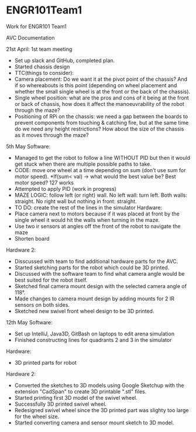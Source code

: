 # ENGR101Team1
Work for ENGR101 Team1

AVC Documentation

21st April: 1st team meeting
- Set up slack and GitHub, completed plan.
-	Started chassis design
-	TTC(things to consider): 
  -	Camera placement: Do we want it at the pivot point of the chassis? And if so whereabouts is this point (depending on wheel placement and whether the small single wheel is at the front or the back of the chassis).
  -	Single wheel position: what are the pros and cons of it being at the front or back of chassis, how does it affect the manoeuvrability of the robot through the maze?
  -	Positioning of RPi on the chassis: we need a gap between the boards to prevent components from touching & catching fire, but at the same time do we need any height restrictions? How about the size of the chassis as it moves through the maze?


5th May
Software:
- Managed to get the robot to follow a line WITHOUT PID but then it would get stuck when there are multiple possible paths to take. 
- CODE: move one wheel at a time depending on sum (don’t use sum for motor speed). *If(sum< val) →  what would the best value be? Best motor speed? 127 works
- Attempted to apply PID (work in progress)
- MAZE LOGIC: follow left (or right) wall. No left wall: turn left. Both walls: straight. No right wall but nothing in front: straight.
- TO DO: create the rest of the lines in the simulator
Hardware:
- Place camera next to motors because if it was placed at front by the single wheel it would hit the walls when turning in the maze.
- Use two ir sensors at angles off the front of the robot to navigate the maze
- Shorten board

Hardware 2: 
- Disscussed with team to find additional hardware parts for the AVC.
- Started sketching parts for the robot which could be 3D printed.
- Discussed with the software team to find what camera angle would be best suited for the robot itself.
- Sketched final camera mount design with the selected camera angle of 118°.
- Made changes to camera mount design by adding mounts for 2 IR sensors on both sides.
- Sketched new swivel front wheel design to be 3D printed.


12th May
Software:
- Set up IntelliJ, Java3D, GitBash on laptops to edit arena simulation
- Finished constructing lines for quadrants 2 and 3 in the simulator

Hardware:
- 3D printed parts for robot

Hardware 2:
- Converted the sketches to 3D models using Google Sketchup with the extension "CadSpan" to create 3D printable ".stl" files.
- Started printing first 3D model of the swivel wheel.
- Successfully 3D printed swivel wheel.
- Redesigned swivel wheel since the 3D printed part was slighty too large for the wheel size.
- Started converting camera and sensor mount sketch to 3D model.
